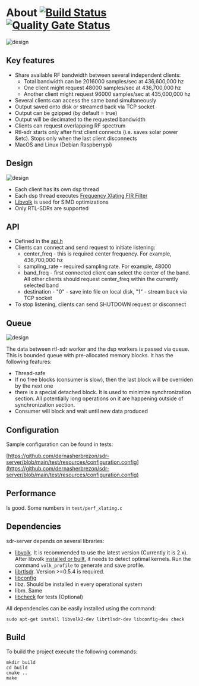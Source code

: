 # About [![Build Status](https://travis-ci.com/dernasherbrezon/sdr-server.svg?branch=main)](https://travis-ci.com/dernasherbrezon/sdr-server) [![Quality Gate Status](https://sonarcloud.io/api/project_badges/measure?project=dernasherbrezon_sdr-server&metric=alert_status)](https://sonarcloud.io/dashboard?id=dernasherbrezon_sdr-server)

![design](/docs/dsp.jpg?raw=true)

## Key features

 * Share available RF bandwidth between several independent clients:
   * Total bandwidth can be 2016000 samples/sec at 436,600,000 hz
   * One client might request 48000 samples/sec at 436,700,000 hz
   * Another client might request 96000 samples/sec at 435,000,000 hz
 * Several clients can access the same band simultaneously
 * Output saved onto disk or streamed back via TCP socket
 * Output can be gzipped (by default = true)
 * Output will be decimated to the requested bandwidth
 * Clients can request overlapping RF spectrum
 * Rtl-sdr starts only after first client connects (i.e. saves solar power &etc). Stops only when the last client disconnects
 * MacOS and Linux (Debian Raspberrypi)
 
## Design

![design](/docs/threads.png?raw=true)

 * Each client has its own dsp thread
 * Each dsp thread executes [Frequency Xlating FIR Filter](http://blog.sdr.hu/grblocks/xlating-fir.html)
 * [Libvolk](https://www.libvolk.org) is used for SIMD optimizations
 * Only RTL-SDRs are supported
 
## API

 * Defined in the [api.h](https://github.com/dernasherbrezon/sdr-server/blob/main/src/api.h)
 * Clients can connect and send request to initiate listening:
   * center_freq - this is required center frequency. For example, 436,700,000 hz
   * sampling_rate - required sampling rate. For example, 48000
   * band\_freq - first connected client can select the center of the band. All other clients should request center\_freq within the currently selected band
   * destination - "0" - save into file on local disk, "1" - stream back via TCP socket
 * To stop listening, clients can send SHUTDOWN request or disconnect
 
## Queue

![design](/docs/queue.png?raw=true)

The data between rtl-sdr worker and the dsp workers is passed via queue. This is bounded queue with pre-allocated memory blocks. It has the following features:

 * Thread-safe
 * If no free blocks (consumer is slow), then the last block will be overriden by the next one
 * there is a special detached block. It is used to minimize synchronization section. All potentially long operations on it are happening outside of synchronization section.
 * Consumer will block and wait until new data produced
 
## Configuration

Sample configuration can be found in tests:

[https://github.com/dernasherbrezon/sdr-server/blob/main/test/resources/configuration.config](https://github.com/dernasherbrezon/sdr-server/blob/main/test/resources/configuration.config)

## Performance

Is good. Some numbers in ```test/perf_xlating.c```
 
## Dependencies

sdr-server depends on several libraries:

 * [libvolk](https://www.libvolk.org). It is recommended to use the latest version (Currently it is 2.x). After libvolk [installed or built](https://github.com/gnuradio/volk#building-on-most-x86-32-bit-and-64-bit-platforms), it needs to detect optimal kernels. Run the command ```volk_profile``` to generate and save profile.
 * [librtlsdr](https://github.com/dernasherbrezon/librtlsdr). Version >=0.5.4 is required.
 * [libconfig](https://hyperrealm.github.io/libconfig/libconfig_manual.html)
 * libz. Should be installed in every operational system
 * libm. Same
 * [libcheck](https://libcheck.github.io/check/) for tests (Optional)
 
All dependencies can be easily installed using the command:

```
sudo apt-get install libvolk2-dev librtlsdr-dev libconfig-dev check
```

## Build

To build the project execute the following commands:

```
mkdir build
cd build
cmake ..
make
```
